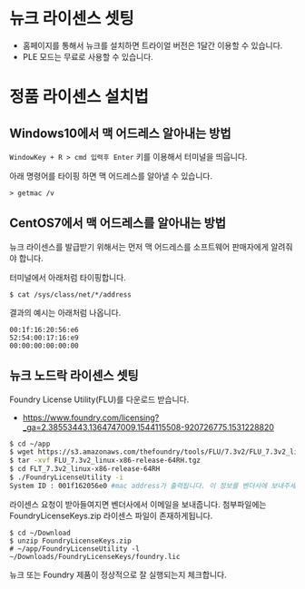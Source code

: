 # 뉴크 라이센스 셋팅

- 홈페이지를 통해서 뉴크를 설치하면 트라이얼 버전은 1달간 이용할 수 있습니다.
- PLE 모드는 무료로 사용할 수 있습니다.

# 정품 라이센스 설치법

## Windows10에서 맥 어드레스 알아내는 방법
`WindowKey + R > cmd 입력후 Enter` 키를 이용해서 터미널을 띄웁니다.

아래 명령어를 타이핑 하면 맥 어드레스를 알아낼 수 있습니다.
```
> getmac /v
```

## CentOS7에서 맥 어드레스를 알아내는 방법
뉴크 라이센스를 발급받기 위해서는 먼저 맥 어드레스를 소프트웨어 판매자에게 알려줘야 합니다.

터미널에서 아래처럼 타이핑합니다.
```
$ cat /sys/class/net/*/address
```

결과의 예시는 아래처럼 나옵니다.

```
00:1f:16:20:56:e6
52:54:00:17:16:e9
00:00:00:00:00:00
```

## 뉴크 노드락 라이센스 셋팅
Foundry License Utility(FLU)를 다운로드 받습니다.
- https://www.foundry.com/licensing?_ga=2.38553443.1364747009.1544115508-920726775.1531228820

```bash
$ cd ~/app
$ wget https://s3.amazonaws.com/thefoundry/tools/FLU/7.3v2/FLU_7.3v2_linux-x86-release-64RH.tgz
$ tar -xvf FLU_7.3v2_linux-x86-release-64RH.tgz
$ cd FLT_7.3v2_linux-x86-release-64RH
$ ./FoundryLicenseUtility -i
System ID : 001f162056e0 #mac address가 출력됩니다. 이 정보를 벤더사에 보내주세요.
```

라이센스 요청이 받아들여지면 벤더사에서 이메일을 보내줍니다. 첨부파일에는  FoundryLicenseKeys.zip 라이센스 파일이 존재하게됩니다.
```
$ cd ~/Download
$ unzip FoundryLicenseKeys.zip
# ~/app/FoundryLicenseUtility -l ~/Downloads/FoundryLicenseKeys/foundry.lic
```

뉴크 또는 Foundry 제품이 정상적으로 잘 실행되는지 체크합니다.